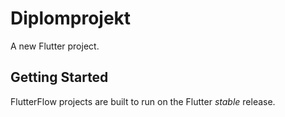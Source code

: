 # Diplomprojekt

A new Flutter project.

## Getting Started

FlutterFlow projects are built to run on the Flutter _stable_ release.
